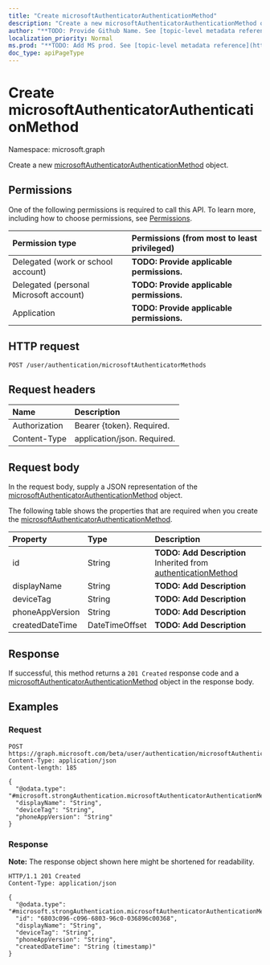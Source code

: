 ```yaml
---
title: "Create microsoftAuthenticatorAuthenticationMethod"
description: "Create a new microsoftAuthenticatorAuthenticationMethod object."
author: "**TODO: Provide Github Name. See [topic-level metadata reference](https://msgo.azurewebsites.net/add/document/guidelines/metadata.html#topic-level-metadata)**"
localization_priority: Normal
ms.prod: "**TODO: Add MS prod. See [topic-level metadata reference](https://msgo.azurewebsites.net/add/document/guidelines/metadata.html#topic-level-metadata)**"
doc_type: apiPageType
---
```


# Create microsoftAuthenticatorAuthenticationMethod
Namespace: microsoft.graph

Create a new [microsoftAuthenticatorAuthenticationMethod](../resources/microsoftauthenticatorauthenticationmethod.md) object.

## Permissions
One of the following permissions is required to call this API. To learn more, including how to choose permissions, see [Permissions](/graph/permissions-reference).

|Permission type|Permissions (from most to least privileged)|
|:---|:---|
|Delegated (work or school account)|**TODO: Provide applicable permissions.**|
|Delegated (personal Microsoft account)|**TODO: Provide applicable permissions.**|
|Application|**TODO: Provide applicable permissions.**|

## HTTP request

<!-- {
  "blockType": "ignored"
}
-->
``` http
POST /user/authentication/microsoftAuthenticatorMethods
```

## Request headers
|Name|Description|
|:---|:---|
|Authorization|Bearer {token}. Required.|
|Content-Type|application/json. Required.|

## Request body
In the request body, supply a JSON representation of the [microsoftAuthenticatorAuthenticationMethod](../resources/microsoftauthenticatorauthenticationmethod.md) object.

The following table shows the properties that are required when you create the [microsoftAuthenticatorAuthenticationMethod](../resources/microsoftauthenticatorauthenticationmethod.md).

|Property|Type|Description|
|:---|:---|:---|
|id|String|**TODO: Add Description** Inherited from [authenticationMethod](../resources/authenticationmethod.md)|
|displayName|String|**TODO: Add Description**|
|deviceTag|String|**TODO: Add Description**|
|phoneAppVersion|String|**TODO: Add Description**|
|createdDateTime|DateTimeOffset|**TODO: Add Description**|



## Response

If successful, this method returns a `201 Created` response code and a [microsoftAuthenticatorAuthenticationMethod](../resources/microsoftauthenticatorauthenticationmethod.md) object in the response body.

## Examples

### Request
<!-- {
  "blockType": "request",
  "name": "create_microsoftauthenticatorauthenticationmethod_from_"
}
-->
``` http
POST https://graph.microsoft.com/beta/user/authentication/microsoftAuthenticatorMethods
Content-Type: application/json
Content-length: 185

{
  "@odata.type": "#microsoft.strongAuthentication.microsoftAuthenticatorAuthenticationMethod",
  "displayName": "String",
  "deviceTag": "String",
  "phoneAppVersion": "String"
}
```


### Response
**Note:** The response object shown here might be shortened for readability.
<!-- {
  "blockType": "response",
  "truncated": true,
  "@odata.type": "microsoft.strongAuthentication.microsoftAuthenticatorAuthenticationMethod"
}
-->
``` http
HTTP/1.1 201 Created
Content-Type: application/json

{
  "@odata.type": "#microsoft.strongAuthentication.microsoftAuthenticatorAuthenticationMethod",
  "id": "6803c096-c096-6803-96c0-036896c00368",
  "displayName": "String",
  "deviceTag": "String",
  "phoneAppVersion": "String",
  "createdDateTime": "String (timestamp)"
}
```

